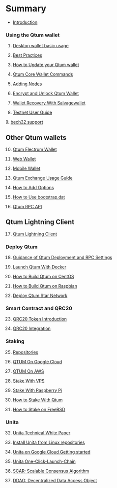 # Summary

* [Introduction](README.md)

### Using the Qtum wallet

1. [Desktop wallet basic usage](Qtum-Wallet-Tutorial/README.md)

2. [Best Practices](QTUM-wallet-usage-best-practices/README.md)

3. [How to Update your Qtum wallet](updateqtum/README.md)

4. [Qtum Core Wallet Commands](commands/README.md)

5. [Adding Nodes](Adding-Nodes/README.md)          

6. [Encrypt and Unlock Qtum Wallet](Encrypt-and-Unlock-Qtum-Wallet/README.md)

7. [Wallet Recovery With Salvagewallet](Wallet-Recovery-with-Salvagewallet.md)

8. [Testnet User Guide](Testnet-User-Guide.md)

9. [bech32 support](bech32/README.md)

## Other Qtum wallets

10. [Qtum Electrum Wallet](Qtum-Electrum-User-Guide.md)

11. [Web Wallet](QTUM-WebWallet-usage/README.md)    

12. [Mobile Wallet](Qtum-Mobile-wallet-tutorial/README.md)

13. [Qtum Exchange Usage Guide](Qtum-Exchange-Usage-Guide-and-Info.md)

14. [How to Add Options](How-To-Add-Options/README.md)

15. [How to Use bootstrap.dat](How-to-Use-Bootstrap/README.md)

16. [Qtum RPC API](Qtum-RPC-API/README.md)

## Qtum Lightning Client

17. [Qtum Lightning Client](lightning/README.md)

### Deploy Qtum

18. [Guidance of Qtum Deployment and RPC Settings](Guidance-of-Qtum-Deployment-and-RPC-Settings.md)

19. [Launch Qtum With Docker](Launch-Qtum-with-Docker.md)

20. [How to Build Qtum on CentOS](Build-Qtum-on-CentOS.md)

21. [How to Build Qtum on Raspbian](How-To-Build-Qtum-On-Raspbian.md)

22. [Deploy Qtum Star Network](How-to-Deploy-Star-Network/README.md)

### Smart Contract and QRC20

23. [QRC20 Token Introduction](QRC20-Token-Introduce.md)

24. [QRC20 Integration](QRC20-integration.md)

### Staking

25. [Repositories](qtumrepo/README.md)

26. [QTUM On Google Cloud](gcpgettingstarted/README.md)

27. [QTUM On AWS](Qtum-AWS/README.md)

28. [Stake With VPS](How-to-Stake-QTUM-using-a-Linux-Virtual-Private-Server/README.md)

29. [Stake With Raspberry Pi](Qtum-on-Raspberry-Pi/README.md)

30. [How to Stake With Qtum](How-to-Stake-with-Qtum/README.md)

31. [How to Stake on FreeBSD](freebsd/README.md)    

### Unita

32. [Unita Technical White Paper](Technical-White-Paper-for-QtumX/README.md)

33. [Install Unita from Linux repositories](unitarepo/README.md)

34. [Unita on Google Cloud Getting started](unitagettingstarted/README.md)

35. [Unita One-Click-Launch-Chain](One-Click-Launch-Chain/README.md)

36. [SCAR: Scalable Consensus Algorithm](SCAR-Consensus/README.md)

37. [DDAO: Decentralized Data Access Object](DDAO-Data-Management/README.md)
